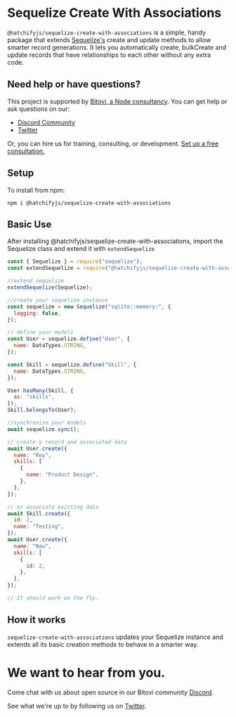 # Sequelize Create With Associations

`@hatchifyjs/sequelize-create-with-associations` is a simple, handy package that extends [Sequelize's](https://sequelize.org/) create and update methods to allow smarter record generations. It lets you automatically create, bulkCreate and update records that have relationships to each other without any extra code.

## Need help or have questions?

This project is supported by [Bitovi, a Node consultancy](https://www.bitovi.com/services/backend/nodejs-consulting). You can get help or ask questions on our:

- [Discord Community](https://discord.gg/J7ejFsZnJ4)
- [Twitter](https://twitter.com/bitovi)

Or, you can hire us for training, consulting, or development. [Set up a free consultation.](https://www.bitovi.com/services/backend/nodejs-consulting)

## Setup

To install from npm:

```
npm i @hatchifyjs/sequelize-create-with-associations
```

## Basic Use

After installing @hatchifyjs/sequelize-create-with-associations, import the Sequelize class and extend it with `extendSequelize`

```js
const { Sequelize } = require("sequelize");
const extendSequelize = require("@hatchifyjs/sequelize-create-with-associations");

//extend sequelize
extendSequelize(Sequelize);

//create your sequelize instance
const sequelize = new Sequelize("sqlite::memory:", {
  logging: false,
});

// define your models
const User = sequelize.define("User", {
  name: DataTypes.STRING,
});

const Skill = sequelize.define("Skill", {
  name: DataTypes.STRING,
});

User.hasMany(Skill, {
  as: "skills",
});
Skill.belongsTo(User);

//synchronize your models
await sequelize.sync();

// create a record and associated data
await User.create({
  name: "Roy",
  skills: [
    {
      name: "Product Design",
    },
  ],
});

// or associate existing data
await Skill.create({
  id: 2,
  name: "Testing",
});
await User.create({
  name: "Nau",
  skills: [
    {
      id: 2,
    },
  ],
});

// It should work on the fly.
```

## How it works

`sequelize-create-with-associations` updates your Sequelize instance and extends all its basic creation methods to behave in a smarter way.

# We want to hear from you.

Come chat with us about open source in our Bitovi community [Discord](https://discord.gg/J7ejFsZnJ4).

See what we're up to by following us on [Twitter](https://twitter.com/bitovi).
